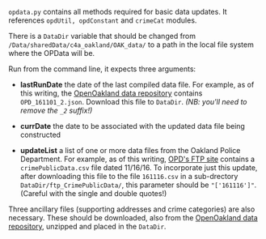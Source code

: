 `opdata.py` contains all methods required for basic data updates.  It references `opdUtil, opdConstant` and `crimeCat` modules.

There is a `DataDir` variable that should be changed from `/Data/sharedData/c4a_oakland/OAK_data/` to a path in the local file system where the OPData will be.

Run from the command line, it expects three arguments:

* **lastRunDate** the date of the last compiled data file.  For example, as of this writing,  the [OpenOakland data repository](http://data.openoakland.org/dataset/crime-reports) contains `OPD_161101_2.json`.  Download this file to `DataDir`.  *(NB: you'll need to remove the `_2` suffix!)*
	
* **currDate** the date to be associated with the updated data file being constructed
	
* **updateList** a list of one or more data files from the Oakland Police Department.  For example, as of this writing, [OPD's FTP site](ftp://crimewatchdata.oaklandnet.com/) contains a `crimePublicData.csv` file dated 11/16/16.  To incorporate just this update, after downloading this file to the file `161116.csv` in a sub-drectory `DataDir/ftp_CrimePublicData/`, this parameter should be `"['161116']"`.  (Careful with the single and double quotes!)
	
Three ancillary files (supporting addresses and crime categories) are also necessary.  These should be downloaded, also from the [OpenOakland data repository](http://data.openoakland.org/dataset/crime-reports/resource/80455b8a-e225-4c27-8f6e-23c815c0243c), unzipped and placed in the `DataDir`.

